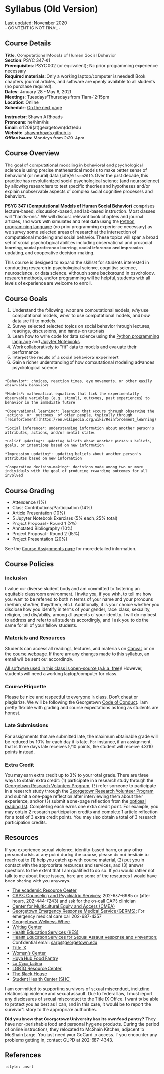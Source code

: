 # Syllabus (Old Version)
Last updated: November 2020</br>
~CONTENT IS NOT FINAL~

## Course Details
**Title**: Computational Models of Human Social Behavior</br>
**Section**: PSYC 347-01</br>
**Prerequisites**: PSYC 002 (or equivalent); No prior programming experience necessary</br>
**Required materials**: Only a working laptop/computer is needed! Book chapters, journal articles, and software are openly available to all students (no purchase required).</br>
**Dates**: January 28 - May 6, 2021</br>
**Meetings**: Tuesdays/Thursdays from 11am-12:15pm</br>
**Location**: Online</br>
**Schedule**: [On the next page](https://shawnrhoads.github.io/gu-psyc-347/module-00-01_Course-Schedule.html)

**Instructor**: Shawn A Rhoads<br>
**Pronouns**: he/him/his<br>
**Email**: sr1209(at)georgetown(dot)edu<br>
**Website**: [shawnrhoads.github.io](https://shawnrhoads.github.io)</br>
**Office hours**: Mondays from 2:30-4pm

## Course Overview

The goal of <u>computational modeling</u> in behavioral and psychological science is using precise mathematical models to make better sense of behavioral (or neural) data {cite}`Wilson2019`. Over the past decade, this practice has revolutionized social psychological science (and neuroscience) by allowing researchers to test specific theories and hypotheses and/or explain unobservable aspects of complex social cognitive processes and behaviors. 

**PSYC 347 (Computational Models of Human Social Behavior)** comprises lecture-based, discussion-based, and lab-based instruction. Most classes will "hands-ons." We will discuss relevant book chapters and journal articles, and work with simulated and real data using the <a href="https://www.python.org/">Python programming language</a> (no prior programming experience necessary) as we survey some selected areas of research at the intersection of computational modeling and social behavior. These topics will span a broad set of social psychological abilities including observational and prosocial learning, social preference learning, social inference and impression updating, and cooperative decision-making.

This course is designed to expand the skillset for students interested in conducting research in psychological science, cognitive science, neuroscience, or data science. Although some background in psychology, research methods, and/or programming will be helpful, students with all levels of experience are welcome to enroll. 

## Course Goals
1. Understand the following: *what* are computational models, *why* use computational models, *when* to use computational models, and *how* data are fit to models.
2. Survey selected selected topics on social behavior through lectures, readings, discussions, and hands-on tutorials
3. Learn how to write code for data science using the <a href="https://www.python.org/">Python programming language</a> and <a href="https://jupyter.org/">Jupyter Notebooks</a>
4. Work collaboratively to "fit" data to models and evaluate their performance
5. Interpet the results of a social behavioral experiment
6. Gain a richer understanding of how computational modeling advances psychological science

```{definitions} Some definitions

*Behavior*: choices, reaction times, eye movements, or other easily observable behaviors

*Models*: mathematical equations that link the experimentally observable variables (e.g. stimuli, outcomes, past experiences) to behavior in the immediate future

*Observational learning*: learning that occurs through observing the _actions_ or _outcomes_ of other people, typically through [reinforcement](https://en.wikipedia.org/wiki/Reinforcement_learning)

*Social inference*: understanding information about another person's attributes, actions, and/or mental states

*Belief updating*: updating beliefs about another person's beliefs, goals, or intentions based on new information

*Impression updating*: updating beliefs about another person's attributes based on new information

*Cooperative decision-making*: decisions made among two or more individuals with the goal of producing rewarding outcomes for all involved
```

## Course Grading

- Attendence (1%)
- Class Contributions/Participation (14%)
- Article Presentation (10%)
- 5 Jupyter Notebook Exercises (5% each, 25% total)
- Project Proposal - Round 1 (5%)
- Annotated Bibliography (10%)
- Project Proposal - Round 2 (15%)
- Project Presentation (20%)

See the [Course Assignments page](https://shawnrhoads.github.io/gu-psyc-347/module-00-02_Course-Assignments.html) for more detailed information.

## Course Policies

### Inclusion

I value our diverse student body and am committed to fostering an equitable classroom environment. I invite you, if you wish, to tell me how you want to be referred to both in terms of your name and your pronouns (he/him, she/her, they/them, etc.). Additionally, it is your choice whether you disclose how you identify in terms of your gender, race, class, sexuality, religion, and dis/ability, among all aspects of your identity. I will do my best to address and refer to all students accordingly, and I ask you to do the same for all of your fellow students. 

### Materials and Resources

Students can access all readings, lectures, and materials on [Canvas]() or on the [course webpage](https://shawnrhoads.github.io/gu-psyc-347/). If there are any changes made to this syllabus, an email will be sent out accordingly.

<u>All software used in this class is open-source (a.k.a. free)</u>! However, students will need a working laptop/computer for class.

### Course Etiquette
Please be nice and respectful to everyone in class. Don't cheat or plagiarize. We will be following the Georgetown [Code of Conduct](https://studentconduct.georgetown.edu/code-of-student-conduct/). I am pretty flexible with grading and course expectations as long as students are honest.

### Late Submissions
For assignments that are submitted late, the maximum obtainable grade will be reduced by 10% for each day it is late. For instance, if an assignment that is three days late receives 9/10 points, the student will receive 6.3/10 points instead. 

### Extra Credit
You may earn extra credit up to 3% to your total grade. There are three ways to obtain extra credit: (1) participate in a research study through the [Georgetown Research Volunteer Program](https://georgetown.sona-systems.com/all_exp.aspx), (2) refer someone to participate in a research study through the [Georgetown Research Volunteer Program](https://georgetown.sona-systems.com/all_exp.aspx) and submit a one-page reflection after interviewing them about their experience, and/or (3) submit a one-page reflection from the [optional reading list](module-00-03_Reading-List.html). Completing each earns one extra credit point. For example, you may obtain 2 research participation credits and complete 1 article reflection for a total of 3 extra credit points. You may also obtain a total of 3 research participation credits.

## Resources

If you experience sexual violence, identity-based harm, or any other personal crisis at any point during the course, please do not hesitate to reach out to (1) help you catch up with course material, (2) put you in contact with the appropriate resources and services, and (3) answer questions to the extent that I am qualified to do so. If you would rather not talk to me about these issues, here are some of the resources I would have been sharing with you anyways. 

- [The Academic Resource Center](https://academicsupport.georgetown.edu/)
- [CAPS: Counseling and Psychiatric Services](https://studenthealth.georgetown.edu/mental-health); 202-687-6985 or (after hours, 202-444-7243) and ask for the on-call CAPS clinician
- [Center for Multicultural Equity and Access (CMEA)](https://cmea.georgetown.edu/#_ga=2.2156146.338741907.1597604147-463980031.1582147522)
- [Georgetown Emergency Response Medical Service (GERMS)](http://www.georgetownems.org/calling-germs/); For emergency medical care call 202-687-4357
- [Georgetown Wellness Wheel](https://studenthealth.georgetown.edu/Hoya-Wellness-wheel)
- [Writing Center](http://writingcenter.georgetown.edu/)
- [Health Education Services (HES)](https://studenthealth.georgetown.edu/health-promotion#_ga=2.161251839.338741907.1597604147-463980031.1582147522)
- [Health Education Services for Sexual  Assault Response and Prevention](https://studenthealth.georgetown.edu/health-promotion/services-3/sexual-assault-relationship-violence/); Confidential email: sarp@georgetown.edu
- [Title IX](https://titleix.georgetown.edu/#_ga=2.69845330.338741907.1597604147-463980031.1582147522)
- [Women’s Center](https://womenscenter.georgetown.edu/#_ga=2.103393858.338741907.1597604147-463980031.1582147522)
- [Hoya Hub Food Pantry](https://studentaffairs.georgetown.edu/foodpantry)
- [La Casa Latina](https://cmea.georgetown.edu/casalatina/)
- [LGBTQ Resource Center](https://lgbtq.georgetown.edu/#_ga=2.69845330.338741907.1597604147-463980031.1582147522)
- [The Black House](https://cmea.georgetown.edu/blackhouse/)
- [Student Health Center (SHC)](http://studenthealth.georgetown.edu/medical-care#_ga=2.103393858.338741907.1597604147-463980031.1582147522)

I am committed to supporting survivors of sexual misconduct, including relationship violence and sexual assault. Due to federal law, I must report any disclosures of sexual misconduct to the Title IX Office. I want to be able to protect you as best as I can, and in this case, it would be to report the survivor’s story to the appropriate authorities.

<div class="alert alert-info">
<b>Did you know that Georgetown University has its own food pantry?</b> They have non-perishable food and personal hygiene products. During the period of online instructions, they relocated to McShain Kitchen, adjacent to McShain Large. You just need your GoCard to access. If you encounter any problems getting in, contact GUPD at 202-687-4343.</br>
</div>

## References
```{bibliography} references.bib
:style: unsrt
```